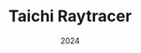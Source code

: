 ---
title: "Taichi Raytracer"
date: "2024"
description: "A raytracing engine built with Taichi, featuring a custom scene format and a custom renderer."
image_link: "/taichi.png"
tags: ["Python", "CUDA", "Taichi"]
---